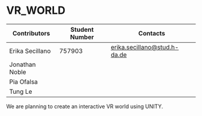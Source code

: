# VR_WORLD

| Contributors | Student Number | Contacts|
| ------|------|------|
| Erika Secillano | 757903 | erika.secillano@stud.h-da.de |
| Jonathan Noble |||
| Pia Ofalsa ||| 
| Tung Le ||| 

We are planning to create an interactive VR world using UNITY. 
